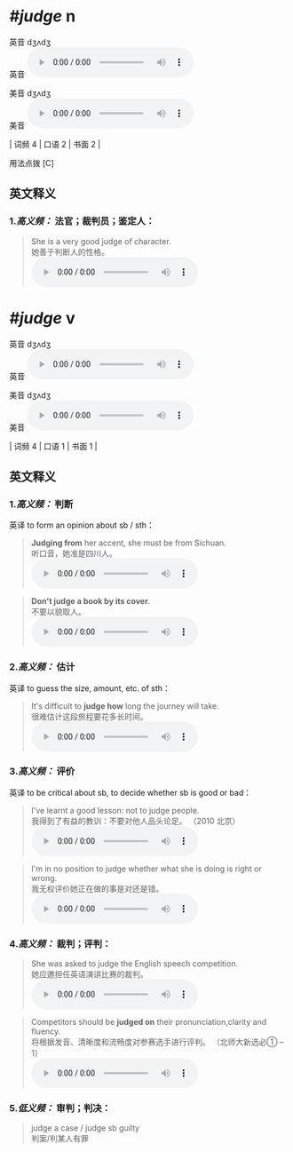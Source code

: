 # ***\#judge*** n
英音 dʒʌdʒ  
英音
<audio src="./media/judge-B.aac" controls="controls"></audio>

美音 dʒʌdʒ  
美音
<audio src="./media/judge.aac" controls="controls"></audio>



| 词频 4 | 口语 2 | 书面 2 |  

用法点拨  [C]

英文释义
---
### 1.*高义频：* **法官；裁判员；鉴定人：**  

 > She is a very good judge of character.  
 > 她善于判断人的性格。    
<audio src="./media/She is a very good judge of character2_AAC.aac" controls="controls"></audio>


# ***\#judge*** v
英音 dʒʌdʒ  
英音
<audio src="./media/judge-B.aac" controls="controls"></audio>

美音 dʒʌdʒ  
美音
<audio src="./media/judge.aac" controls="controls"></audio>



| 词频 4 | 口语 1 | 书面 1 |  

英文释义
---
### 1.*高义频：* **判断**  
英译 to form an opinion about sb / sth：

 > **Judging from** her accent, she must be from Sichuan.  
 > 听口音，她准是四川人。    
<audio src="./media/judge-3.aac" controls="controls"></audio>

 > **Don't judge a book by its cover**.  
 > 不要以貌取人。    
<audio src="./media/Don't judge a book by its cover2_AAC.aac" controls="controls"></audio>

### 2.*高义频：* **估计**  
英译 to guess the size, amount, etc. of sth：

 > It's difficult to **judge how** long the journey will take.  
 > 很难估计这段旅程要花多长时间。    
<audio src="./media/judge-5.aac" controls="controls"></audio>

### 3.*高义频：* **评价**  
英译 to be critical about sb, to decide whether sb is good or bad：

 > I've learnt a good lesson: not to judge people.  
 > 我得到了有益的教训：不要对他人品头论足。  （2010 北京）  
<audio src="./media/judge-6.aac" controls="controls"></audio>

 > I'm in no position to judge whether what she is doing is right or wrong.  
 > 我无权评价她正在做的事是对还是错。    
<audio src="./media/judge-7.aac" controls="controls"></audio>

### 4.*高义频：* **裁判；评判：**  

 > She was asked to judge the English speech competition.  
 > 她应邀担任英语演讲比赛的裁判。    
<audio src="./media/judge-8.aac" controls="controls"></audio>

 > Competitors should be **judged on** their pronunciation,clarity and fluency.  
 > 将根据发音、清晰度和流畅度对参赛选手进行评判。  （北师大新选必① – 1）  
<audio src="./media/Competitors should be judged on their pronunciation,clarity and fluency2_AAC.aac" controls="controls"></audio>

### 5.*低义频：* **审判；判决：**  

 > judge a case / judge sb guilty   
 > 判案/判某人有罪    


